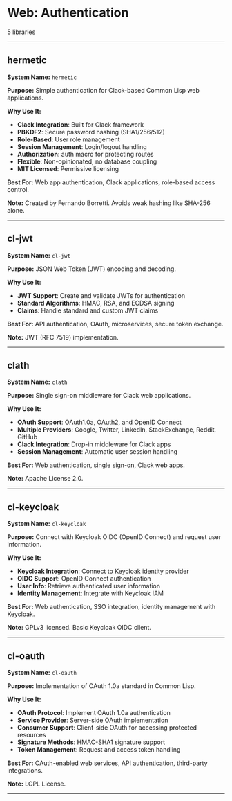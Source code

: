 # Web: Authentication

5 libraries

---

## hermetic

**System Name:** `hermetic`

**Purpose:** Simple authentication for Clack-based Common Lisp web applications.

**Why Use It:**
- **Clack Integration**: Built for Clack framework
- **PBKDF2**: Secure password hashing (SHA1/256/512)
- **Role-Based**: User role management
- **Session Management**: Login/logout handling
- **Authorization**: auth macro for protecting routes
- **Flexible**: Non-opinionated, no database coupling
- **MIT Licensed**: Permissive licensing

**Best For:** Web app authentication, Clack applications, role-based access control.

**Note:** Created by Fernando Borretti. Avoids weak hashing like SHA-256 alone.

---


## cl-jwt

**System Name:** `cl-jwt`

**Purpose:** JSON Web Token (JWT) encoding and decoding.

**Why Use It:**
- **JWT Support**: Create and validate JWTs for authentication
- **Standard Algorithms**: HMAC, RSA, and ECDSA signing
- **Claims**: Handle standard and custom JWT claims

**Best For:** API authentication, OAuth, microservices, secure token exchange.

**Note:** JWT (RFC 7519) implementation.

---


## clath

**System Name:** `clath`

**Purpose:** Single sign-on middleware for Clack web applications.

**Why Use It:**
- **OAuth Support**: OAuth1.0a, OAuth2, and OpenID Connect
- **Multiple Providers**: Google, Twitter, LinkedIn, StackExchange, Reddit, GitHub
- **Clack Integration**: Drop-in middleware for Clack apps
- **Session Management**: Automatic user session handling

**Best For:** Web authentication, single sign-on, Clack web apps.

**Note:** Apache License 2.0.

---


## cl-keycloak

**System Name:** `cl-keycloak`

**Purpose:** Connect with Keycloak OIDC (OpenID Connect) and request user information.

**Why Use It:**
- **Keycloak Integration**: Connect to Keycloak identity provider
- **OIDC Support**: OpenID Connect authentication
- **User Info**: Retrieve authenticated user information
- **Identity Management**: Integrate with Keycloak IAM

**Best For:** Web authentication, SSO integration, identity management with Keycloak.

**Note:** GPLv3 licensed. Basic Keycloak OIDC client.

---


## cl-oauth

**System Name:** `cl-oauth`

**Purpose:** Implementation of OAuth 1.0a standard in Common Lisp.

**Why Use It:**
- **OAuth Protocol**: Implement OAuth 1.0a authentication
- **Service Provider**: Server-side OAuth implementation
- **Consumer Support**: Client-side OAuth for accessing protected resources
- **Signature Methods**: HMAC-SHA1 signature support
- **Token Management**: Request and access token handling

**Best For:** OAuth-enabled web services, API authentication, third-party integrations.

**Note:** LGPL License.

---


